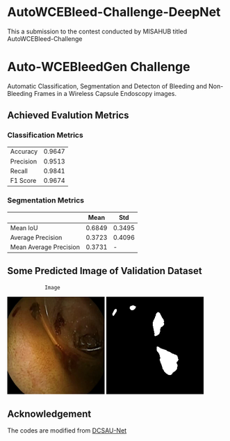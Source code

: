 # AutoWCEBleed-Challenge-DeepNet
This a submission to the contest conducted by MISAHUB titled AutoWCEBleed-Challenge

# Auto-WCEBleedGen Challenge
Automatic Classification, Segmentation and Detecton of Bleeding and Non-Bleeding Frames in a Wireless Capsule Endoscopy images.

## Achieved Evalution Metrics 

### Classification Metrics

|               |          |
|---------------|----------|
| Accuracy      | 0.9647   |
| Precision     | 0.9513   |
| Recall        | 0.9841   |
| F1 Score      | 0.9674   |

### Segmentation Metrics
|                           |   Mean | Std    |
|---------------------------|--------|--------|
| Mean IoU                  | 0.6849 | 0.3495 |
| Average Precision         | 0.3723 | 0.4096 |
| Mean Average Precision    | 0.3731 |   -    |


## Some Predicted Image of Validation Dataset

                Image                               
![Bleeding](validation_prediction/0.png) ![Bleeding predication](validation_prediction/0_pred.png)



## Acknowledgement
The codes are modified from [DCSAU-Net](https://github.com/xq141839/DCSAU-Net)
